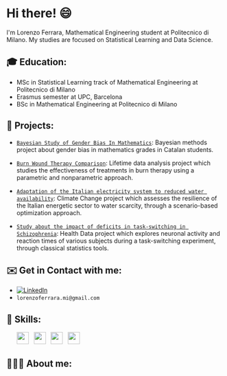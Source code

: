 # Hi there! 😄

I'm Lorenzo Ferrara, Mathematical Engineering student at Politecnico di Milano. My studies are focused on Statistical Learning and Data Science.

## 🎓 **Education:**

- MSc in Statistical Learning track of Mathematical Engineering at Politecnico di Milano
- Erasmus semester at UPC, Barcelona
- BSc in Mathematical Engineering at Politecnico di Milano

## 🔨 **Projects:**

- [`Bayesian Study of Gender Bias In Mathematics`](https://github.com/lorenzoferrara/gender-bias-bayesian-study): Bayesian methods project about gender bias in mathematics grades in Catalan students.

- [`Burn Wound Therapy Comparison`](https://github.com/lorenzoferrara/survival-therapy-comparison): Lifetime data analysis project which studies the effectiveness of treatments in burn therapy using a parametric and nonparametric approach.

- [`Adaptation of the Italian electricity system to reduced water availability`](https://github.com/lorenzoferrara/climate-change): Climate Change project which assesses the resilience of the Italian energetic sector to water scarcity, through a scenario-based optimization approach.

- [`Study about the impact of deficits in task-switching in Schizophrenia`](https://github.com/lorenzoferrara/schizophrenia-task-switching): Health Data project which explores neuronal activity and reaction times of various subjects during a task-switching experiment, through classical statistics tools.

## ✉️ **Get in Contact with me:**

- [![LinkedIn](https://img.shields.io/badge/-LinkedIn-blue?style=flat&logo=Linkedin&logoColor=white)](https://www.linkedin.com/in/lorenzo-ferrara-567211244/)
- `lorenzoferrara.mi@gmail.com`

## 🚀 **Skills:**

<ul>
        <img src='https://cdn.jsdelivr.net/gh/devicons/devicon/icons/python/python-original.svg' height='28'>  &nbsp 
        <img src='https://cdn.jsdelivr.net/gh/devicons/devicon/icons/r/r-original.svg' height='28'> &nbsp
        <img src='https://cdn.jsdelivr.net/gh/devicons/devicon/icons/matlab/matlab-original.svg' height='28'>  &nbsp
        <img src='https://cdn.jsdelivr.net/gh/devicons/devicon/icons/cplusplus/cplusplus-original.svg' height='28'>  &nbsp 
</ul>

## 🙋🏼‍♂️ **About me:**






<!--
**marcolucchini/marcolucchini** is a ✨ _special_ ✨ repository because its `README.md` (this file) appears on your GitHub profile.

Here are some ideas to get you started:

- 🔭 I’m currently working on ...
- 🌱 I’m currently learning ...
- 👯 I’m looking to collaborate on ...
- 🤔 I’m looking for help with ...
- 💬 Ask me about ...
- 📫 How to reach me: ...
- 😄 Pronouns: ...
- ⚡ Fun fact: ...
-->

